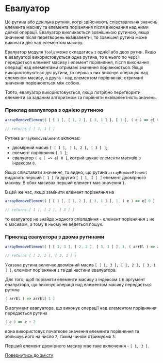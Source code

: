 # Евалуатор

Це рутина або декілька рутини, котрі здійснюють співставлення значень елемента масиву та елемента порівняння після виконання над ними деякої операції. Евалуатор викликається зовнішньою рутиною, якщо значення після перетворень еквівалентні, то зовнішня рутина може виконати дію над елементом масиву.

Евалуатор модуля `Tools` може складатись з однієї або двох рутин. Якщо в евалуаторі використовується одна рутина, то в нього по черзі передається елемент масиву і елемент порівняння, після виконання операції над елементами отримані значення порівнюються. Якщо використовуються дві рутини, то перша з них виконує операцію над елеменом масиву, а друга - над елементом порівняння, отримані значення порівнюються між собою.

Тобто, евалуатор використовується, якщо потрібно перетворити елементи за заданим алгоритмом та порівняти еквівалентність значень.

### Приклад евалуатора з однією рутиною

```js
arrayRemoveElement( [ [ 1 ], [ 1, 2 ], [ 3, 1 ] ], [ 1 ], ( e ) => e[ 0 ] );

// returns [ [ 3, 1 ] ]
```

Рутина `arrayRemoveElement` включає:
- двомірний масив `[ [ 1 ], [ 1, 2 ], [ 3 ] ]`;
- елемент порівняння `[ 1 ]`;
- евалуатор `( e ) => e[ 0 ]`, котрий шукає елементи масивів з індексом `0`.

Якщо співставити значення, то видно, що рутина `arrayRemoveElement` видалить перший `[ 1 ]` та другий `[ [ 1, 2 ] ]` елемент двомірного масиву. В обох масивах перший елемент має значення `1`.

В цей же час, якщо замінити елемент порівняння на

```js
arrayRemoveElement( [ [ 1 ], [ 1, 2 ], [ 3, 1 ] ], 1, ( e ) => e[ 0 ] );  

// returns [ 1 ], [ 2 ], [ 3 ] ]
```

то евалуатор не знайде жодного співпадіння - елемент порівняння `1` не є масивом, а тому в ньому не ведеться пошук.

### Приклад евалуатора з двома рутинами

```js
arrayRemoveElement( [ [ 1, 3 ], [ 2, 2 ], [ 3, 1 ] ], 1, ( arrEl ) => arrEl[ 1 ], ( e ) => e + 2 );

// returns [ [ 2, 2 ], [ 3, 1 ] ]
```

Указана рутина включає двомірний масив `[ [ 1, 3 ], [ 2, 2 ], [ 3, 1 ] ]`, елемент порівняння `1` та дві частини евалуатора.

Для того, щоб порівняти елементи масиву з індексом `1` в аргумент евалуатора, що виконує операції над елементом масиву передається рутина

```js
( arrEl ) => arrEl[ 1 ]
```

В аргумент евалуатора, що виконує операції над елементом порівняння передається рутина

```js
( e ) => e + 2
```

вона використовує початкове значення елемента порівняння та збільшує його на число `2`, таким чином отримуємо `3`.

Перший елемент двомірного масиву має таке включення - `[ 1, 3 ]`.

[Повернутись до змісту](../README.md#Концепції)
